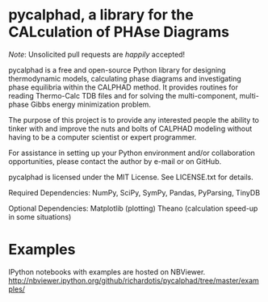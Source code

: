 pycalphad, a library for the CALculation of PHAse Diagrams
==========================================================

*Note*: Unsolicited pull requests are _happily_ accepted!

pycalphad is a free and open-source Python library for 
designing thermodynamic models, calculating phase diagrams and 
investigating phase equilibria within the CALPHAD method. It 
provides routines for reading Thermo-Calc TDB files and for
solving the multi-component, multi-phase Gibbs energy
minimization problem.

The purpose of this project is to provide any interested people
the ability to tinker with and improve the nuts and bolts of 
CALPHAD modeling without having to be a computer scientist or 
expert programmer.

For assistance in setting up your Python environment and/or
collaboration opportunities, please contact the author
by e-mail or on GitHub.

pycalphad is licensed under the MIT License.
See LICENSE.txt for details.

Required Dependencies:
NumPy, SciPy, SymPy, Pandas, PyParsing, TinyDB

Optional Dependencies:
Matplotlib (plotting)
Theano (calculation speed-up in some situations)

Examples
========
IPython notebooks with examples are hosted on NBViewer.
http://nbviewer.ipython.org/github/richardotis/pycalphad/tree/master/examples/
